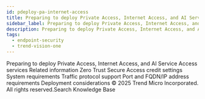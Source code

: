 ```yaml
---
id: pdeploy-pa-internet-access
title: Preparing to deploy Private Access, Internet Access, and AI Service Access services
sidebar_label: Preparing to deploy Private Access, Internet Access, and AI Service Access services
description: Preparing to deploy Private Access, Internet Access, and AI Service Access services
tags:
  - endpoint-security
  - trend-vision-one
---
```


 Preparing to deploy Private Access, Internet Access, and AI Service Access services Related information Zero Trust Secure Access credit settings System requirements Traffic protocol support Port and FQDN/IP address requirements Deployment considerations © 2025 Trend Micro Incorporated. All rights reserved.Search Knowledge Base